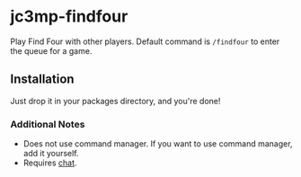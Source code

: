 # jc3mp-findfour
Play Find Four with other players.  Default command is `/findfour` to enter the queue for a game.

## Installation

Just drop it in your packages directory, and you're done!

### Additional Notes

- Does not use command manager.  If you want to use command manager, add it yourself.
- Requires [chat](https://gitlab.nanos.io/jc3mp-packages/chat).